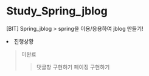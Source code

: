 # Study_Spring_jblog
[BIT] Spring_jblog > spring을 이용/응용하여 jblog 만들기!

<li>진행상황</li>

 
>미완료
>>댓글창 구현하기
>>페이징 구현하기
